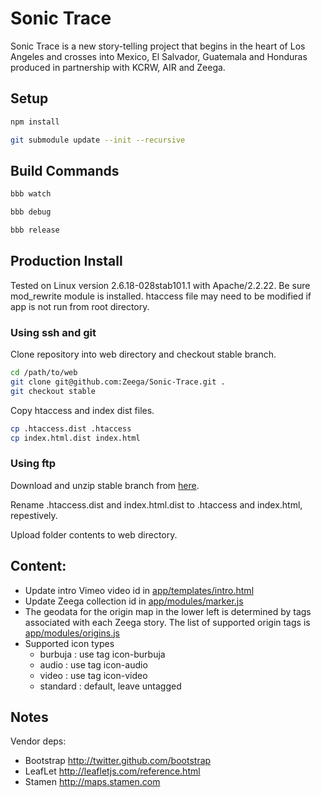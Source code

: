 # Sonic Trace


Sonic Trace is a new story-telling project that begins in the heart of Los Angeles and crosses into Mexico, El Salvador, Guatemala and Honduras produced in partnership with KCRW, AIR and Zeega. 


## Setup

```bash
npm install
```

```bash
git submodule update --init --recursive
```

## Build Commands

```bash
bbb watch
```

```bash
bbb debug
```

```bash
bbb release
```




## Production Install

Tested on Linux version 2.6.18-028stab101.1 with Apache/2.2.22. Be sure mod_rewrite module is installed. htaccess file may need to be modified if app is not run from root directory.

### Using ssh and git

Clone repository into web directory and checkout stable branch.

```bash
cd /path/to/web
git clone git@github.com:Zeega/Sonic-Trace.git .
git checkout stable
```

Copy htaccess and index dist files.

```bash
cp .htaccess.dist .htaccess
cp index.html.dist index.html
```
### Using ftp

Download and unzip stable branch from [here](https://github.com/Zeega/Sonic-Trace/archive/stable.zip).

Rename .htaccess.dist and index.html.dist to .htaccess and index.html, repestively.

Upload folder contents to web directory.



## Content:

- Update intro Vimeo video id in [app/templates/intro.html](app/templates/intro.html)
- Update Zeega collection id in [app/modules/marker.js](app/modules/marker.js)
- The geodata for the origin map in the lower left is determined by tags associated with each Zeega story. The list of supported origin tags is [app/modules/origins.js](app/modules/origins.js)
- Supported icon types
    * burbuja : use tag icon-burbuja
    * audio : use tag icon-audio
    * video : use tag icon-video
    * standard : default, leave untagged 


## Notes

Vendor deps:

- Bootstrap http://twitter.github.com/bootstrap
- LeafLet http://leafletjs.com/reference.html
- Stamen http://maps.stamen.com
